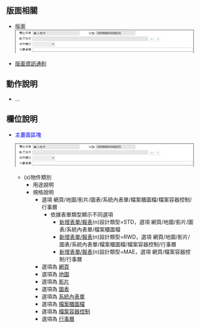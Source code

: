 ## <div id="layout">版面相關</div>
* 版面</br>
    ![pic](attachment/OADisplayEmbed.png)

* [版面資訊通則](../RulesOther/README.md#ruleother1)

## <div id="form-action">動作說明</div>
* ...

## <div id="object-desc">欄位說明</div>
* <p id="fieldbreak1" style="color:blue;">主畫面區塊</p>

    ![pic](attachment/OADisplayEmbed.png)
    * (x)物件類別
        * 用途說明
        * 規格說明
            * 選項 網頁/地圖/影片/圖表/系統內表單/檔案櫃圖檔/檔案容器控制/行事曆
                * 依據表單類型顯示不同選項
                    * [新增表單/報表]()(n)設計類型=STD，選項 網頁/地圖/影片/圖表/系統內表單/檔案櫃圖檔
                    * [新增表單/報表]()(n)設計類型=RWD，選項 網頁/地圖/影片/圖表/系統內表單/檔案櫃圖檔/檔案容器控制/行事曆
                    * [新增表單/報表]()(n)設計類型=MAE，選項 網頁/檔案容器控制/行事曆
            * 選項為 [網頁](WebPage)
            * 選項為 [地圖](Map)
            * 選項為 [影片]()
            * 選項為 [圖表]()
            * 選項為 [系統內表單]()
            * 選項為 [檔案櫃圖檔]()
            * 選項為 [檔案容器控制]()
            * 選項為 [行事曆]()